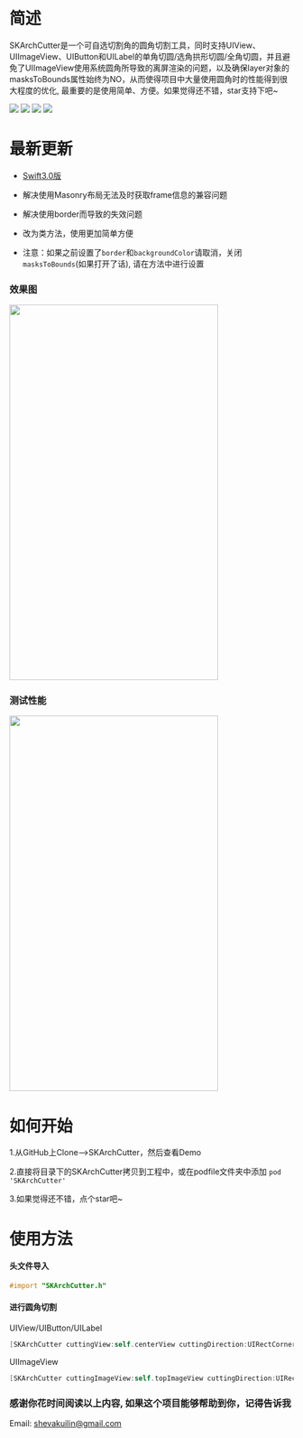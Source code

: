 # 简述


SKArchCutter是一个可自选切割角的圆角切割工具，同时支持UIView、UIImageView、UIButton和UILabel的单角切圆/选角拱形切圆/全角切圆，并且避免了UIImageView使用系统圆角所导致的离屏渲染的问题，以及确保layer对象的masksToBounds属性始终为NO，从而使得项目中大量使用圆角时的性能得到很大程度的优化, 最重要的是使用简单、方便。如果觉得还不错，star支持下吧~

![](https://img.shields.io/badge/platform-iOS-green.svg)
![](https://img.shields.io/badge/pod-v1.6.0.beta.1-blue.svg)
![](https://img.shields.io/badge/language-ObjectiveC-purple.svg)
![](https://img.shields.io/badge/moduleVersion-v0.0.5-red.svg)

# 最新更新

- [Swift3.0版](https://github.com/shevakuilin/SKArchCutter-Swift)

- 解决使用Masonry布局无法及时获取frame信息的兼容问题

- 解决使用border而导致的失效问题

- 改为类方法，使用更加简单方便

- 注意：如果之前设置了`border`和`backgroundColor`请取消，关闭`masksToBounds`(如果打开了话), 请在方法中进行设置

### 效果图 
<img src="https://upload-images.jianshu.io/upload_images/2660903-f46c568bb12c6b9d.png?imageMogr2/auto-orient/strip%7CimageView2/2/w/375/format/webp" width="370" height ="665" />


### 测试性能
<img src="https://upload-images.jianshu.io/upload_images/2660903-4217dfeb2620cf79.gif?imageMogr2/auto-orient/strip%7CimageView2/2/w/372/format/webp" width="370" height ="665" />



# 如何开始


1.从GitHub上Clone-->SKArchCutter，然后查看Demo

2.直接将目录下的SKArchCutter拷贝到工程中，或在podfile文件夹中添加 ```pod 'SKArchCutter'```

3.如果觉得还不错，点个star吧~


# 使用方法

#### 头文件导入
```objectivec
#import "SKArchCutter.h"
```

#### 进行圆角切割


UIView/UIButton/UILabel
```objectivec
[SKArchCutter cuttingView:self.centerView cuttingDirection:UIRectCornerTopRight | UIRectCornerTopLeft cornerRadii:self.centerView.frame.size.height / 2 borderWidth:1 borderColor:[UIColor purpleColor] backgroundColor:[UIColor redColor]];
```

UIImageView
```objectivec
[SKArchCutter cuttingImageView:self.topImageView cuttingDirection:UIRectCornerAllCorners cornerRadii:self.topImageView.frame.size.height / 2 borderWidth:1 borderColor:[UIColor blackColor] backgroundColor:[UIColor clearColor]];
```


### 感谢你花时间阅读以上内容, 如果这个项目能够帮助到你，记得告诉我


Email: shevakuilin@gmail.com
